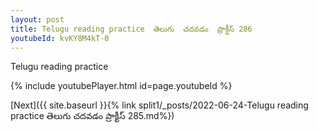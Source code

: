 ```yaml
---
layout: post
title: Telugu reading practice  తెలుగు  చదవడం  ప్రాక్టీస్ 286
youtubeId: kvKY8M4kT-0
---
```

 
 
Telugu reading practice
 
 
 
 
 


{% include youtubePlayer.html id=page.youtubeId %}
 
[Next]({{ site.baseurl }}{% link  split1/_posts/2022-06-24-Telugu reading practice  తెలుగు  చదవడం  ప్రాక్టీస్ 285.md%})
 
